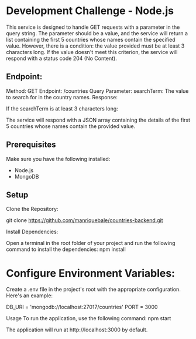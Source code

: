 # Development Challenge -  Node.js
This service is designed to handle GET requests with a parameter in the query string. The parameter should be a value, and the service will return a list containing the first 5 countries whose names contain the specified value. However, there is a condition: the value provided must be at least 3 characters long. If the value doesn't meet this criterion, the service will respond with a status code 204 (No Content).

## Endpoint:

Method: GET
Endpoint: /countries
Query Parameter:
searchTerm: The value to search for in the country names.
Response:

If the searchTerm is at least 3 characters long:

The service will respond with a JSON array containing the details of the first 5 countries whose names contain the provided value.

## Prerequisites
Make sure you have the following installed:

- Node.js
- MongoDB

## Setup
Clone the Repository:

git clone https://github.com/manriquebale/countries-backend.git

Install Dependencies:

Open a terminal in the root folder of your project and run the following command to install the dependencies: npm install

# Configure Environment Variables:
Create a .env file in the project's root with the appropriate configuration. Here's an example:

DB_URI = 'mongodb://localhost:27017/countries'
PORT = 3000

Usage To run the application, use the following command:
npm start

The application will run at http://localhost:3000 by default.